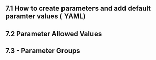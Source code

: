 ## 7.1 How to create parameters and add default paramter values ( YAML)


## 7.2 Parameter Allowed Values

## 7.3 - Parameter Groups 


